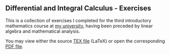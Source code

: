 ## Differential and Integral Calculus - Exercises

This is a collection of exercises I completed for the third introductory mathematics course at [my university](https://uniri.hr/en/home/), having been preceded by linear algebra and mathematical analysis.

You may view either the source [TEX file](https://github.com/MarinoLinic/differential-integral-calculus-exercises/blob/main/file.tex) (LaTeX) or open the corresponding [PDF file](https://github.com/MarinoLinic/differential-integral-calculus-exercises/blob/main/file.pdf).
